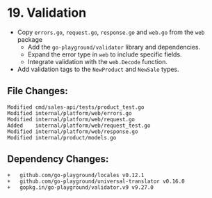 # 19. Validation

- Copy `errors.go`, `request.go`, `response.go` and `web.go` from the `web` package
    - Add the `go-playground/validator` library and dependencies.
    - Expand the error type in `web` to include specific fields.
    - Integrate validation with the `web.Decode` function.
- Add validation tags to the `NewProduct` and `NewSale` types.


## File Changes:

```
Modified cmd/sales-api/tests/product_test.go
Modified internal/platform/web/errors.go
Modified internal/platform/web/request.go
Added    internal/platform/web/request_test.go
Modified internal/platform/web/response.go
Modified internal/product/models.go
```

## Dependency Changes:

```
+ 	github.com/go-playground/locales v0.12.1
+ 	github.com/go-playground/universal-translator v0.16.0
+ 	gopkg.in/go-playground/validator.v9 v9.27.0
```